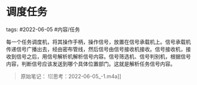 # 调度任务


tags: #2022-06-05 #内容/任务 

每一个任务调度机，将其操作手柄，操作信号，放置在信号承载机上。信号承载机传递信号广播出去，经由密布管线，然后信号由信号接收机接收。信号接收机，接收到信号之后，用信号解析机解析信号内容。信号筛选机、信号判别机，根据信号内容，判断信号应该发送到哪个具体位置部门。这就是解析任务信号内容。

> 原始笔记：
![[思考：2022-06-05_-1.m4a]]